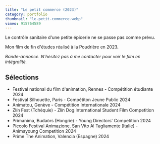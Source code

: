 ```yaml
---
title: "Le petit commerce (2023)"
category: portfolio
thumbnail: "le-petit-commerce.webp"
vimeo: 915764589
---
```


Le contrôle sanitaire d'une petite épicerie ne se passe pas comme prévu.

Mon film de fin d'études réalisé à la Poudrière en 2023.

*Bande-annonce. N'hésitez pas à me contacter pour voir le film en intégralité.*

## Sélections

- Festival national du film d'animation, Rennes - Compétition étudiante 2024
- Festival Silhouette, Paris - Compétiton Jeune Public 2024
- Animatou, Genève - Compétition Internationale 2024
- Zlín Fest (Tchéquie) - Zlín Dog International Student Film Competition 2024
- Primanima, Budaörs (Hongrie) - Young Directors' Competition 2024
- Piccolo Festival Animazione, San Vito Al Tagliamente (Italie) - Animayoung Competition 2024
- Prime The Animation, Valencia (Espagne) 2024
